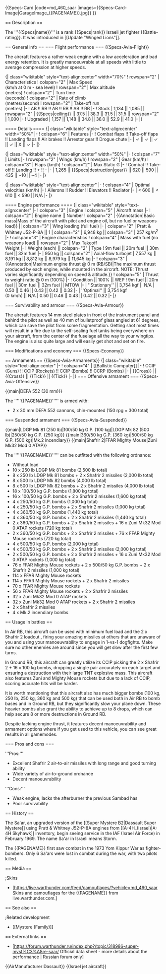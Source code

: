 {{Specs-Card
|code=md_460_saar
|images={{Specs-Card-Image|GarageImage_{{PAGENAME}}.jpg}}
}}

== Description ==
<!-- ''In the description, the first part should be about the history of and the creation and combat usage of the aircraft, as well as its key features. In the second part, tell the reader about the aircraft in the game. Insert a screenshot of the vehicle, so that if the novice player does not remember the vehicle by name, he will immediately understand what kind of vehicle the article is talking about.'' -->
The '''{{Specs|name}}''' is a rank {{Specs|rank}} Israeli jet fighter {{Battle-rating}}. It was introduced in [[Update "Winged Lions"]].

== General info ==
=== Flight performance ===
{{Specs-Avia-Flight}}
<!-- ''Describe how the aircraft behaves in the air. Speed, manoeuvrability, acceleration and allowable loads - these are the most important characteristics of the vehicle.'' -->
The aircraft features a rather weak engine with a low acceleration and bad energy retention. It is greatly manoeuvrable at all speeds with little to average compression at higher speeds.

{| class="wikitable" style="text-align:center" width="70%"
! rowspan="2" | Characteristics
! colspan="2" | Max Speed<br>(km/h at 0 m - sea level)
! rowspan="2" | Max altitude<br>(metres)
! colspan="2" | Turn time<br>(seconds)
! colspan="2" | Rate of climb<br>(metres/second)
! rowspan="2" | Take-off run<br>(metres)
|-
! AB !! RB !! AB !! RB !! AB !! RB
|-
! Stock
| 1,134 || 1,085 || rowspan="2" | {{Specs|ceiling}} || 37.5 || 38.3 || 31.5 || 31.5 || rowspan="2" | 1,000
|-
! Upgraded
| 1,157 || 1,148 || 34.8 || 36.0 || 52.9 || 41.0
|-
|}

==== Details ====
{| class="wikitable" style="text-align:center" width="50%"
|-
! colspan="6" | Features
|-
! Combat flaps !! Take-off flaps !! Landing flaps !! Air brakes !! Arrestor gear !! Drogue chute
|-
| ✓ || ✓ || ✓ || ✓ || X || ✓     <!-- ✓ -->
|-
|}

{| class="wikitable" style="text-align:center" width="50%"
|-
! colspan="7" | Limits
|-
! rowspan="2" | Wings (km/h)
! rowspan="2" | Gear (km/h)
! colspan="3" | Flaps (km/h)
! colspan="2" | Max Static G
|-
! Combat !! Take-off !! Landing !! + !! -
|-
| 1,265 <!-- {{Specs|destruction|body}} --> || {{Specs|destruction|gear}} || 620 || 590 || 435 || ~10 || ~4
|-
|}

{| class="wikitable" style="text-align:center"
|-
! colspan="4" | Optimal velocities (km/h)
|-
! Ailerons !! Rudder !! Elevators !! Radiator
|-
| < 600 || < 610 || < 590 || N/A
|-
|}

==== Engine performance ====
{| class="wikitable" style="text-align:center"
|-
! colspan="3" | Engine
! colspan="5" | Aircraft mass
|-
! colspan="2" | Engine name || Number
! colspan="2" | {{Annotation|Basic mass|Mass of the aircraft with pilot and engine oil, but no fuel or weapons load}} || colspan="3" | Wing loading (full fuel)
|-
| colspan="2" | Pratt & Whitney J52-P-8A || 1
| colspan="2" | 6,948 kg || colspan="3" | 257 kg/m<sup>2</sup>
|-
! colspan="3" | Engine characteristics
! colspan="4" | Mass with fuel (no weapons load) || rowspan="2" | Max Takeoff<br>Weight
|-
! Weight (each) || colspan="2" | Type
! 9m fuel || 20m fuel || 30m fuel || 32m fuel
|-
| 950 kg || colspan="2" | Axial-flow turbojet
| 7,557 kg || 8,191 kg || 8,812 kg || 8,979 kg || 11,645 kg
|-
! colspan="3" | {{Annotation|Maximum engine thrust @ 0 m (RB/SB)|The maximum thrust produced by each engine, while mounted in the aircraft. NOTE: Thrust varies significantly depending on speed & altitude.}}
! colspan="5" | Thrust to weight ratio @ 0 m (100%)
|-
! Condition || 100% || WEP
! 9m fuel || 20m fuel || 30m fuel || 32m fuel || MTOW
|-
| ''Stationary'' || 3,754 kgf || N/A
| 0.50 || 0.46 || 0.43 || 0.42 || 0.32
|-
| ''Optimal'' || 3,754 kgf<br>(0 km/h) || N/A
| 0.50 || 0.46 || 0.43 || 0.42 || 0.32
|-
|}

=== Survivability and armour ===
{{Specs-Avia-Armour}}
<!-- ''Examine the survivability of the aircraft. Note how vulnerable the structure is and how secure the pilot is, whether the fuel tanks are armoured, etc. Describe the armour, if there is any, and also mention the vulnerability of other critical aircraft systems.'' -->
The aircraft features 14 mm steel plates in front of the instrument panel and behind the pilot as well as 40 mm of bulletproof glass angled at 61 degrees, which can save the pilot from some fragmentation. Getting shot most times will result in a fire due to the self-sealing fuel tanks being everywhere on your aircraft, from the center of the fuselage all the way to your wingtips. The engine is also quite large and will easily get shot and set on fire.

=== Modifications and economy ===
{{Specs-Economy}}

== Armaments ==
{{Specs-Avia-Armaments}}
{| class="wikitable" style="text-align:center"
|-
! colspan="4" | [[Ballistic Computer]]
|-
! CCIP (Guns) !! CCIP (Rockets) !! CCIP (Bombs) !! CCRP (Bombs)
|-
| {{Cross}} || {{Cross}} || {{Tick}} || {{Tick}}
|-
|}
=== Offensive armament ===
{{Specs-Avia-Offensive}}
<!-- ''Describe the offensive armament of the aircraft, if any. Describe how effective the cannons and machine guns are in a battle, and also what belts or drums are better to use. If there is no offensive weaponry, delete this subsection.'' -->
{{main|DEFA 552 (30 mm)}}

The '''''{{PAGENAME}}''''' is armed with:

* 2 x 30 mm DEFA 552 cannons, chin-mounted (150 rpg = 300 total)

=== Suspended armament ===
{{Specs-Avia-Suspended}}
<!-- ''Describe the aircraft's suspended armament: additional cannons under the wings, bombs, rockets and torpedoes. This section is especially important for bombers and attackers. If there is no suspended weaponry remove this subsection.'' -->
{{main|LDGP Mk 81 (250 lb)|100/50 kg G.P. (100 kg)|LDGP Mk 82 (500 lb)|250/50 kg G.P. (250 kg)}}
{{main|360/50 kg G.P. (360 kg)|500/50 kg G.P. (500 kg)|Mk.2 incendiary}}
{{main|Shafrir 2|FFAR Mighty Mouse|Zuni Mk32 Mod 0 ATAP}}

The '''''{{PAGENAME}}''''' can be outfitted with the following ordnance:

* Without load
* 10 x 250 lb LDGP Mk 81 bombs (2,500 lb total)
* 8 x 250 lb LDGP Mk 81 bombs + 2 x Shafrir 2 missiles (2,000 lb total)
* 8 x 500 lb LDGP Mk 82 bombs (4,000 lb total)
* 8 x 500 lb LDGP Mk 82 bombs + 2 x Shafrir 2 missiles (4,000 lb total)
* 18 x 100/50 kg G.P. bombs (1,800 kg total)
* 16 x 100/50 kg G.P. bombs + 2 x Shafrir 2 missiles (1,600 kg total)
* 4 x 250/50 kg G.P. bombs (1,000 kg total)
* 4 x 250/50 kg G.P. bombs + 2 x Shafrir 2 missiles (1,000 kg total)
* 4 x 360/50 kg G.P. bombs (1,440 kg total)
* 4 x 360/50 kg G.P. bombs + 2 x Shafrir 2 missiles (1,440 kg total)
* 2 x 360/50 kg G.P. bombs + 2 x Shafrir 2 missiles + 16 x Zuni Mk32 Mod 0 ATAP rockets (720 kg total)
* 2 x 360/50 kg G.P. bombs + 2 x Shafrir 2 missiles + 76 x FFAR Mighty Mouse rockets (720 kg total)
* 4 x 500/50 kg G.P. bombs (2,000 kg total)
* 4 x 500/50 kg G.P. bombs + 2 x Shafrir 2 missiles (2,000 kg total)
* 2 x 500/50 kg G.P. bombs + 2 x Shafrir 2 missiles + 16 x Zuni Mk32 Mod 0 ATAP rockets (1,000 kg total)
* 76 x FFAR Mighty Mouse rockets + 2 x 500/50 kg G.P. bombs + 2 x Shafrir 2 missiles (1,000 kg total)
* 114 x FFAR Mighty Mouse rockets
* 114 x FFAR Mighty Mouse rockets + 2 x Shafrir 2 missiles
* 70 x FFAR Mighty Mouse rockets
* 56 x FFAR Mighty Mouse rockets + 2 x Shafrir 2 missiles
* 32 x Zuni Mk32 Mod 0 ATAP rockets
* 32 x Zuni Mk32 Mod 0 ATAP rockets + 2 x Shafrir 2 missiles
* 2 x Shafrir 2 missiles
* 4 x Mk.2 incendiary bombs

== Usage in battles ==
<!-- ''Describe the tactics of playing in the aircraft, the features of using aircraft in a team and advice on tactics. Refrain from creating a "guide" - do not impose a single point of view, but instead, give the reader food for thought. Examine the most dangerous enemies and give recommendations on fighting them. If necessary, note the specifics of the game in different modes (AB, RB, SB).'' -->
In Air RB, this aircraft can be used with minimum fuel load and the 2 x Shafrir 2 loadout , firing your amazing missiles at others that are unaware of you and using your manoeuvrability to engage in 1-vs-1 dogfights. Make sure no other enemies are around since you will get slow after the first few turns.

In Ground RB, this aircraft can greatly utilize its CCIP picking the 2 x Shafrir 2 + 16 x 100 kg bombs, dropping a single pair accurately on each target and ensuring a destruction with their large TNT explosive mass. This aircraft also features Zuni and Mighty Mouse rockets but due to a lack of CCIP, scoring accurate hits will be harder.

It is worth mentioning that this aircraft also has much bigger bombs (100 kg, 250 lb, 250 kg, 360 kg and 500 kg) that can be used both in Air RB to bomb bases and in Ground RB, but they significantly slow your plane down. These heavier bombs also grant the ability to achieve up to 8 drops, which can help secure 8 or more destructions in Ground RB.

Despite lacking engine thrust, it features decent manoeuvrability and armament options where if you get used to this vehicle, you can see great results in all gamemodes.

=== Pros and cons ===
<!-- ''Summarise and briefly evaluate the vehicle in terms of its characteristics and combat effectiveness. Mark its pros and cons in the bulleted list. Try not to use more than 6 points for each of the characteristics. Avoid using categorical definitions such as "bad", "good" and the like - use substitutions with softer forms such as "inadequate" and "effective".'' -->

'''Pros:'''

* Excellent Shafrir 2 air-to-air missiles with long range and good turning ability
* Wide variety of air-to-ground ordnance
* Decent manoeuvrability

'''Cons:'''

* Weak engine; lacks the afterburner the previous Sambad has
* Poor survivability

== History ==
<!-- ''Describe the history of the creation and combat usage of the aircraft in more detail than in the introduction. If the historical reference turns out to be too long, take it to a separate article, taking a link to the article about the vehicle and adding a block "/History" (example: <nowiki>https://wiki.warthunder.com/(Vehicle-name)/History</nowiki>) and add a link to it here using the <code>main</code> template. Be sure to reference text and sources by using <code><nowiki><ref></ref></nowiki></code>, as well as adding them at the end of the article with <code><nowiki><references /></nowiki></code>. This section may also include the vehicle's dev blog entry (if applicable) and the in-game encyclopedia description (under <code><nowiki>=== In-game description ===</nowiki></code>, also if applicable).'' -->
The Sa'ar, an upgraded version of the [[Super Mystere B2|Dassault Super Mystere]] using Pratt & Whitney J52-P-8A engines from [[A-4H_(Israel)|A-4H Skyhawk]] inventory, begin seeing service in the IAF (Israel Air Force) in February 1969. The name Sa'ar in Israeli means Storm.

The {{PAGENAME}} first saw combat in the 1973 Yom Kippur War as fighter-bombers. Only 6 Sa'ars were lost in combat during the war, with two pilots killed.

== Media ==
<!-- ''Excellent additions to the article would be video guides, screenshots from the game, and photos.'' -->

;Skins
* [https://live.warthunder.com/feed/camouflages/?vehicle=md_460_saar Skins and camouflages for the {{PAGENAME}} from live.warthunder.com.]

== See also ==
<!-- ''Links to the articles on the War Thunder Wiki that you think will be useful for the reader, for example:''
* ''reference to the series of the aircraft;''
* ''links to approximate analogues of other nations and research trees.'' -->

;Related development

* [[Mystere (Family)]]

== External links ==
<!-- ''Paste links to sources and external resources, such as:''
* ''topic on the official game forum;''
* ''other literature.'' -->

* [https://forum.warthunder.ru/index.php?/topic/318986-super-myst%C3%A8re-saar/ Official data sheet - more details about the performance | Russian forum only]

{{AirManufacturer Dassault}}
{{Israel jet aircraft}}